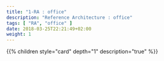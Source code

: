 ```yaml
---
title: "1-RA : office"
description: "Reference Architecture : office"
tags: [ "RA", "office" ]
date: 2018-03-25T22:21:49+02:00
weight: 1
---
```

{{% children style="card" depth="1"  description="true" %}}
